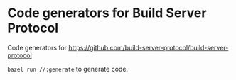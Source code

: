 # Code generators for Build Server Protocol

Code generators for https://github.com/build-server-protocol/build-server-protocol

`bazel run //:generate` to generate code.